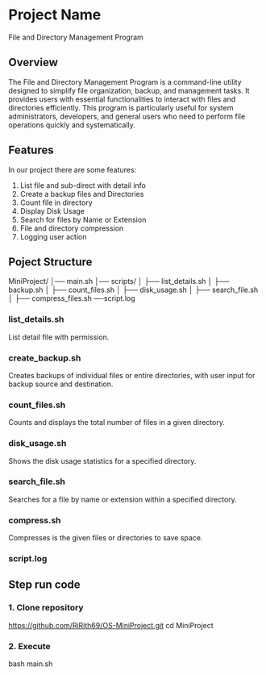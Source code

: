 # Project Name
 File and Directory Management Program
## Overview
The File and Directory Management Program is a command-line utility designed to simplify file organization, backup, and management tasks. It provides users with essential functionalities to interact with files and directories efficiently. This program is particularly useful for system administrators, developers, and general users who need to perform file operations quickly and systematically.
## Features
In our project there are some features:
1. List file and sub-direct with detail info
2. Create a backup files and Directories
3. Count file in directory
4. Display Disk Usage
5. Search for files by Name or Extension
6. File and directory compression
7. Logging user action
## Poject Structure
MiniProject/
│── main.sh
│── scripts/
│   ├── list_details.sh
│   ├── backup.sh
│   ├── count_files.sh
│   ├── disk_usage.sh
│   ├── search_file.sh
│   ├── compress_files.sh
  —-script.log
### list_details.sh
List detail file with permission.

### create_backup.sh
Creates backups of individual files or entire directories, with user input for backup source and destination.

### count_files.sh
Counts and displays the total number of files in a given directory.

### disk_usage.sh
Shows the disk usage statistics for a specified directory.

### search_file.sh
Searches for a file by name or extension within a specified directory.

### compress.sh
Compresses is the given files or directories to save space.

### script.log

## Step run code
### 1. Clone repository
https://github.com/RiRith69/OS-MiniProject.git
cd MiniProject
### 2. Execute
bash main.sh
